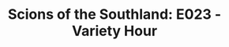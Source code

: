 ---
layout: post
title: "Scions of the Southland: E023 - Variety Hour"
description: "We’re an Atlanta food and variety sports podcast now."
permalink: https://www.fromtherumbleseat.com/2019/9/16/20867885/scions-of-the-southland-e023-variety-hour-georgia-tech-major-league-soccer-atlanta-sports
---